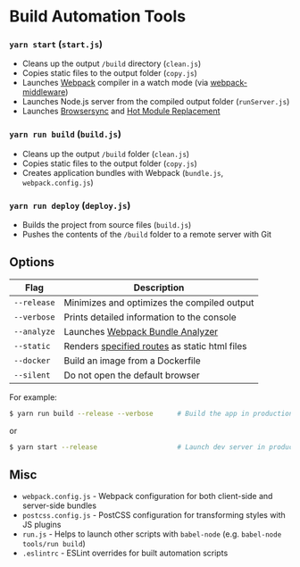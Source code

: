 # Build Automation Tools

### `yarn start` (`start.js`)

-  Cleans up the output `/build` directory (`clean.js`)
-  Copies static files to the output folder (`copy.js`)
-  Launches [Webpack](https://webpack.github.io/) compiler in a watch mode (via
   [webpack-middleware](https://github.com/kriasoft/webpack-middleware))
-  Launches Node.js server from the compiled output folder (`runServer.js`)
-  Launches [Browsersync](https://browsersync.io/) and
   [Hot Module Replacement](https://webpack.github.io/docs/hot-module-replacement)

### `yarn run build` (`build.js`)

-  Cleans up the output `/build` folder (`clean.js`)
-  Copies static files to the output folder (`copy.js`)
-  Creates application bundles with Webpack (`bundle.js`, `webpack.config.js`)

### `yarn run deploy` (`deploy.js`)

-  Builds the project from source files (`build.js`)
-  Pushes the contents of the `/build` folder to a remote server with Git

## Options

| Flag        | Description                                                                         |
| ----------- | ----------------------------------------------------------------------------------- |
| `--release` | Minimizes and optimizes the compiled output                                         |
| `--verbose` | Prints detailed information to the console                                          |
| `--analyze` | Launches [Webpack Bundle Analyzer](https://github.com/th0r/webpack-bundle-analyzer) |
| `--static`  | Renders [specified routes](./render.js#L15) as static html files                    |
| `--docker`  | Build an image from a Dockerfile                                                    |
| `--silent`  | Do not open the default browser                                                     |

For example:

```sh
$ yarn run build --release --verbose      # Build the app in production mode
```

or

```sh
$ yarn start --release                    # Launch dev server in production mode
```

## Misc

-  `webpack.config.js` - Webpack configuration for both client-side and
   server-side bundles
-  `postcss.config.js` - PostCSS configuration for transforming styles with JS
   plugins
-  `run.js` - Helps to launch other scripts with `babel-node` (e.g. `babel-node tools/run build`)
-  `.eslintrc` - ESLint overrides for built automation scripts
